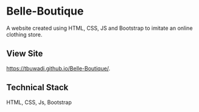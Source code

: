 # Belle-Boutique
A website created using HTML, CSS, JS and Bootstrap to imitate an online clothing store.

View Site
- 
https://tbuwadi.github.io/Belle-Boutique/.

Technical Stack
-
HTML, CSS, Js, Bootstrap
